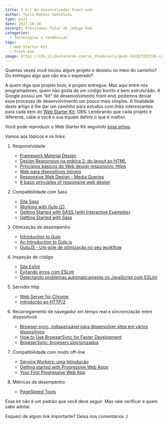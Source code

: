 ```yaml
---
title: O kit do desenvolvedor Front-end
author: Tailo Mateus Gonsalves
type: post
date: 2017-10-18
excerpt: Precisamos falar de código bom.
categories:
  - Tecnologias e tendências
tags:
  - Web Starter Kit
  - Front-end
image: https://cdn.slidesharecdn.com/ss_thumbnails/gwsk-141027203238-conversion-gate01-thumbnail-4.jpg?cb=1414514843
---
```



Quantas vezes você iniciou algum projeto e desistiu no meio do caminho? Ou entregou algo que não era o esperado?

A quem diga que projeto bom, é projeto entregue. Mas aqui entre nós programadores, quem não gosta de um código bonito e bem estruturado. A Google possui um "kit" de desenvolvimento front-end, podemos deixar esse processo de desenvolvimento um pouco mais simples. A finalidade deste artigo é lhe dar um caminho para estudos com links interessantes para cada item do [Web Starter Kit][1]. OBS: Lembrando que cada projeto é diferente, cabe a você e sua equipe definir o que é melhor.   

Você pode reproduzir o Web Starter Kit seguindo [esse artigo][2].

Vamos aos tópicos e os links:

1. Responsividade

	- [Framework Material Design][3]
	- [Design Responsivo na prática 2: do layout ao HTML][4] 
	- [Princípios básicos do Web design responsivo: https][5] 
	- [Web para dispositivos móveis][6] 
	- [Responsive Web Design - Media Queries][7] 
	- [9 basic principles of responsive web design][8] 

2. Compatibilidade com Sass

	- [Site Sass][9] 
	- [Working with Gulp (2)][10]  
	- [Getting Started with SASS (with Interactive Examples)][11] 
	- [Getting Started with Sass][12] 

3. Otimização de desempenho

	- [Introduction to Gulp][13] 
	- [An Introduction to Gulp.js][14] 
	- [GulpJS - Um gole de otimização no seu workflow][15] 

4. Inspeção de código

	- [Site Eslint][16] 
	- [Evitando erros com ESLint][17] 
	- [Detectando problemas automaticamente no JavaScript com ESLint][18] 

5. Servidor http

	- [Web Server for Chrome][19] 
	- [Introdução ao HTTP/2][20] 
	
6. Recarregamento de navegador em tempo real e sincronização entre dispositivos

	- [Browser-sync, indispensável para desenvolver sites em vários dispositivos][21] 
	- [How to Use BrowserSync for Faster Development][22] 
	- [BrowserSync: browsers sincronizados][23] 

7. Compatibilidade com modo off-line

	- [Service Workers: uma Introdução][24] 
	- [Getting started with Progressive Web Apps][25] 
	- [Your First Progressive Web App][26] 

8. Métricas de desempenho

	- [PageSpeed Tools][27] 


Esse kit não é um padrão que você deve seguir. Mas vale verificar e quem sabe adotar. 

Esqueci de algum link importante? Deixa nos comentários :) 


[1]: https://developers.google.com/web/tools/starter-kit/ 
[2]: https://tableless.com.br/google-web-starter-kit/
[3]: https://getmdl.io
[4]: https://tableless.com.br/design-responsivo-na-pratica-2-layout-ao-html/
[5]: https://developers.google.com/web/fundamentals/design-and-ux/responsive/?hl=pt-br
[6]: https://www.caelum.com.br/apostila-html-css-javascript/web-para-dispositivos-moveis/
[7]: https://www.w3schools.com/css/css_rwd_mediaqueries.asp
[8]: http://blog.froont.com/9-basic-principles-of-responsive-web-design/
[9]: http://sass-lang.com/
[10]: https://medium.com/@jontorrado/working-with-gulp-2-19376bfdd077
[11]: https://scotch.io/tutorials/getting-started-with-sass
[12]: https://alistapart.com/article/getting-started-with-sass
[13]: https://developers.google.com/web/ilt/pwa/introduction-to-gulp
[14]: https://www.sitepoint.com/introduction-gulp-js/
[15]: https://blog.da2k.com.br/2015/01/24/gulpjs-um-gole-de-otimizacao-no-seu-workflow/
[16]: https://eslint.org/
[17]: https://medium.com/@oieduardorabelo/evitando-erros-com-eslint-91b5a4bb9471
[18]: https://imasters.com.br/desenvolvimento/detectando-problemas-automaticamente-no-javascript-com-eslint/
[19]: https://chrome.google.com/webstore/detail/web-server-for-chrome/ofhbbkphhbklhfoeikjpcbhemlocgigb
[20]: https://developers.google.com/web/fundamentals/performance/http2/?hl=pt-br
[21]: http://blog.caelum.com.br/browser-sync-indispensavel-para-desenvolver-sites-em-varios-dispositivos/
[22]: https://scotch.io/tutorials/how-to-use-browsersync-for-faster-development
[23]: http://hugobessa.com.br/browsersync-browsers-sincronizados/
[24]: https://developers.google.com/web/fundamentals/primers/service-workers/
[25]: https://addyosmani.com/blog/getting-started-with-progressive-web-apps/
[26]: https://codelabs.developers.google.com/codelabs/your-first-pwapp/
[27]: https://developers.google.com/speed/pagespeed/